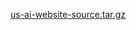 [us-ai-website-source.tar.gz](https://github.com/user-attachments/files/19612983/us-ai-website-source.tar.gz)
